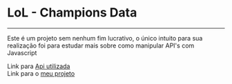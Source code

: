 # LoL - Champions Data
***
 Este é um projeto sem nenhum fim lucrativo, o único intuito para sua realização foi para estudar mais sobre como manipular API's com Javascript

 Link para [Api utilizada](https://api-lol.herokuapp.com)<br>
 Link para o [meu projeto](https://jeanluca999.github.io/LoL-Champions-Data/)

